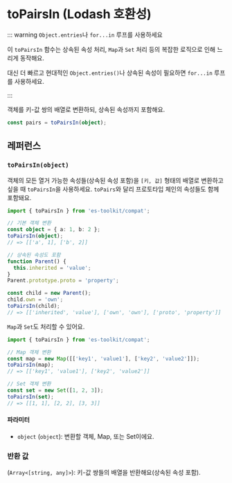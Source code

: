 # toPairsIn (Lodash 호환성)

::: warning `Object.entries`나 `for...in` 루프를 사용하세요

이 `toPairsIn` 함수는 상속된 속성 처리, `Map`과 `Set` 처리 등의 복잡한 로직으로 인해 느리게 동작해요.

대신 더 빠르고 현대적인 `Object.entries()`나 상속된 속성이 필요하면 `for...in` 루프를 사용하세요.

:::

객체를 키-값 쌍의 배열로 변환하되, 상속된 속성까지 포함해요.

```typescript
const pairs = toPairsIn(object);
```

## 레퍼런스

### `toPairsIn(object)`

객체의 모든 열거 가능한 속성들(상속된 속성 포함)을 `[키, 값]` 형태의 배열로 변환하고 싶을 때 `toPairsIn`을 사용하세요. `toPairs`와 달리 프로토타입 체인의 속성들도 함께 포함돼요.

```typescript
import { toPairsIn } from 'es-toolkit/compat';

// 기본 객체 변환
const object = { a: 1, b: 2 };
toPairsIn(object);
// => [['a', 1], ['b', 2]]

// 상속된 속성도 포함
function Parent() {
  this.inherited = 'value';
}
Parent.prototype.proto = 'property';

const child = new Parent();
child.own = 'own';
toPairsIn(child);
// => [['inherited', 'value'], ['own', 'own'], ['proto', 'property']]
```

`Map`과 `Set`도 처리할 수 있어요.

```typescript
import { toPairsIn } from 'es-toolkit/compat';

// Map 객체 변환
const map = new Map([['key1', 'value1'], ['key2', 'value2']]);
toPairsIn(map);
// => [['key1', 'value1'], ['key2', 'value2']]

// Set 객체 변환
const set = new Set([1, 2, 3]);
toPairsIn(set);
// => [[1, 1], [2, 2], [3, 3]]
```

#### 파라미터

- `object` (`object`): 변환할 객체, Map, 또는 Set이에요.

### 반환 값

(`Array<[string, any]>`): 키-값 쌍들의 배열을 반환해요(상속된 속성 포함).
